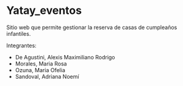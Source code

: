 # Yatay_eventos
Sitio web que permite gestionar la reserva de casas de cumpleaños infantiles.

Integrantes:

- De Agustini, Alexis Maximiliano Rodrigo
- Morales, Maria Rosa
- Ozuna, Maria Ofelia
- Sandoval, Adriana Noemí